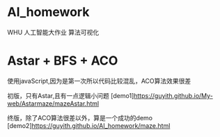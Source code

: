 # AI_homework
WHU 人工智能大作业  算法可视化
# Astar + BFS + ACO
使用javaScript,因为是第一次所以代码比较混乱，ACO算法效果很差

初版，只有Astar,且有一点逻辑小问题
[demo1]https://guyith.github.io/My-web/Astarmaze/mazeAstar.html

终版，除了ACO算法很差以外，算是一个成功的demo [demo2]https://guyith.github.io/AI_homework/maze.html

